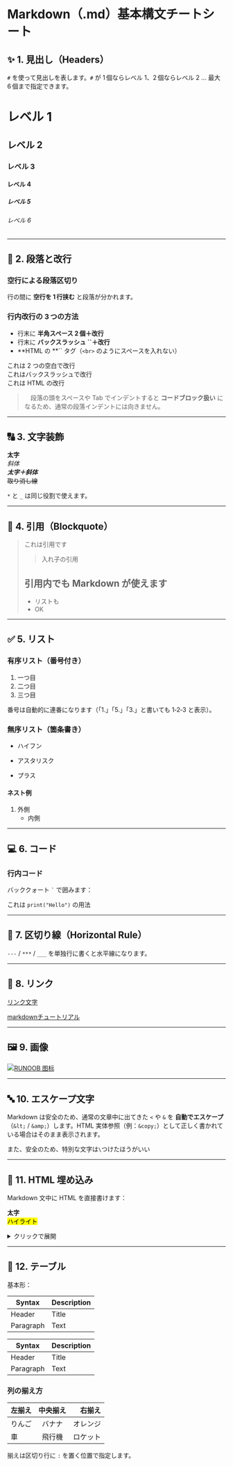 # Markdown（.md）基本構文チートシート

## ✨ 1. 見出し（Headers）

`#` を使って見出しを表します。`#` が 1 個ならレベル 1、2 個ならレベル 2 … 最大 6 個まで指定できます。

# レベル 1  
## レベル 2  
### レベル 3  
#### レベル 4  
##### レベル 5  
###### レベル 6

---

## 📄 2. 段落と改行

### 空行による段落区切り

行の間に **空行を 1 行挟む** と段落が分かれます。

### 行内改行の 3 つの方法

- 行末に **半角スペース 2 個＋改行**
- 行末に **バックスラッシュ ****\`\`****＋改行**
- \*\*HTML の \*\*\`\` タグ（`<br>` のようにスペースを入れない）


これは 2 つの空白で改行   
これはバックスラッシュで改行\
これは HTML の改行<br>


>  段落の頭をスペースや Tab でインデントすると **コードブロック扱い** になるため、通常の段落インデントには向きません。

---

## 🔠 3. 文字装飾


**太字**  
*斜体*  
***太字＋斜体***  
~~取り消し線~~


`*` と `_` は同じ役割で使えます。

---

## 📢 4. 引用（Blockquote）


> これは引用です  
>> 入れ子の引用  
> ## 引用内でも Markdown が使えます  
> - リストも  
> - OK


---

## ✅ 5. リスト

### 有序リスト（番号付き）


1. 一つ目
2. 二つ目
3. 三つ目


番号は自動的に連番になります（「1.」「5.」「3.」と書いても 1‑2‑3 と表示）。

### 無序リスト（箇条書き）


- ハイフン
* アスタリスク
+ プラス

#### ネスト例
1. 外側
    - 内側

---

## 💻 6. コード

### 行内コード

バッククォート `` ` `` で囲みます：


これは `print("Hello")` の用法



---

## 🔻 7. 区切り線（Horizontal Rule）

`---` / `***` / `___` を単独行に書くと水平線になります。

---

## 🔗 8. リンク


[リンク文字](https://example.com)

[markdownチュートリアル](https://markdown.com.cn/)

---

## 🖼️ 9. 画像


[![RUNOOB 图标](https://static.jyshare.com/images/runoob-logo.png)](https://www.runoob.com/markdown/md-image.html)


---

## 🔤 10. エスケープ文字

Markdown は安全のため、通常の文章中に出てきた `<` や `&` を **自動でエスケープ**（`&lt;` / `&amp;`）します。HTML 実体参照（例：`&copy;`）として正しく書かれている場合はそのまま表示されます。

また、安全のため、特別な文字は`\`つけたほうがいい

---

## 🧱 11. HTML 埋め込み

Markdown 文中に HTML を直接書けます：

<b>太字</b>  
<mark>ハイライト</mark>
<details><summary>クリックで展開</summary>隠しテキスト</details>


---

## 🧾 12. テーブル

基本形：


| Syntax  | Description |
|---------|-------------|
| Header  | Title       |
| Paragraph | Text      |


| Syntax    | Description |
| --------- | ----------- |
| Header    | Title       |
| Paragraph | Text        |

### 列の揃え方

| 左揃え | 中央揃え | 右揃え  |
| :-- | :----: | ----: |
| りんご | バナナ  | オレンジ |
| 車   | 飛行機  | ロケット |

揃えは区切り行に `:` を置く位置で指定します。


